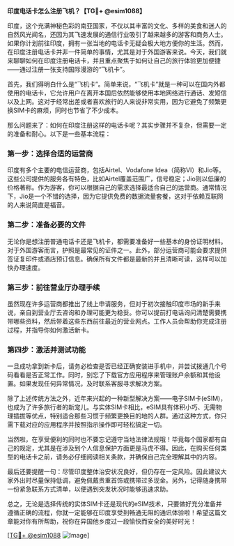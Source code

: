 **印度电话卡怎么注册飞机？【TG💪+ @esim1088】**

印度，这个充满神秘色彩的南亚国家，不仅以其丰富的文化、多样的美食和迷人的自然风光闻名，还因为其飞速发展的通信行业吸引了越来越多的游客和商务人士。如果你计划前往印度，拥有一张当地的电话卡无疑会极大地方便你的生活。然而，在印度注册电话卡并非一件简单的事情，尤其是对于外国游客来说。今天，我们就来聊聊如何在印度注册电话卡，并且重点聚焦于如何让自己的旅行体验更加便捷——通过注册一张支持国际漫游的“飞机卡”。

首先，我们得明白什么是“飞机卡”。简单来说，“飞机卡”就是一种可以在国内外都使用的电话卡，它允许用户在离开本国后依然能够使用本地网络进行通话、发短信以及上网。这对于经常出差或者喜欢旅行的人来说非常实用，因为它避免了频繁更换SIM卡的麻烦，同时也节省了不少成本。

那么问题来了：如何在印度注册这样的电话卡呢？其实步骤并不复杂，但需要一定的准备和耐心。以下是一些基本流程：

### 第一步：选择合适的运营商

印度有多个主要的电信运营商，包括Airtel、Vodafone Idea（简称VI）和Jio等。这些公司提供的服务各有特色，比如Airtel覆盖范围广，信号稳定；Jio则以低廉的价格著称。作为游客，你可以根据自己的需求选择最适合自己的运营商。通常情况下，Jio是一个不错的选择，因为它提供免费的数据流量套餐，这对于依赖互联网的人来说简直是福音。

### 第二步：准备必要的文件

无论你是想注册普通电话卡还是飞机卡，都需要准备好一些基本的身份证明材料。对于外国游客而言，护照是最常见的证件之一。此外，部分运营商可能会要求提供签证复印件或酒店预订信息。确保所有文件都是最新的并且清晰可读，这样可以加快办理速度。

### 第三步：前往营业厅办理手续

虽然现在许多运营商都推出了线上申请服务，但对于初次接触印度市场的新手来说，亲自到营业厅去咨询和办理可能更为稳妥。你可以提前打电话询问清楚需要携带哪些资料，然后带着这些东西前往最近的营业网点。工作人员会帮助你完成注册过程，并指导你如何激活新卡。

### 第四步：激活并测试功能

一旦成功拿到新卡后，请务必检查是否已经正确安装进手机中，并尝试拨通几个号码看看是否正常工作。同时，别忘了下载官方应用程序来管理账户余额和其他设置。如果发现任何异常情况，及时联系客服寻求解决方案。

除了上述传统方法之外，近年来兴起的一种新型解决方案——电子SIM卡(eSIM)，也成为了许多旅行者的新宠儿。与实体SIM卡相比，eSIM具有体积小巧、无需物理插拔等优点，特别适合那些习惯于频繁更换目的地的人群。通过这种方式，你只需下载对应的应用程序并按照指示操作即可轻松搞定一切。

当然啦，在享受便利的同时也不要忘记遵守当地法律法规哦！毕竟每个国家都有自己的规定，尤其是在涉及到个人信息保护方面更是马虎不得。因此，在购买任何类型的电话卡之前，请务必仔细阅读相关条款，并确保自己完全理解其中的内容。

最后还要提醒一句：尽管印度整体治安状况良好，但仍存在一定风险。因此建议大家外出时尽量保持低调，避免佩戴贵重首饰或携带过多现金。另外，记得随身携带一份紧急联系方式清单，以便遇到突发状况时能够迅速求助。

总之，无论是选择传统的实体SIM卡还是现代的eSIM技术，只要做好充分准备并遵循正确的流程，你就一定能够在印度享受到畅通无阻的通讯体验啦！希望这篇文章能对你有所帮助，祝你在异国他乡度过一段愉快而安全的美好时光！

[[TG💪+ @esim1088](https://t.me/s/esim1088) ![Image](https://i.postimg.cc/4NQfJmqS/Snipaste-2025-05-13-00-14-12.png)]